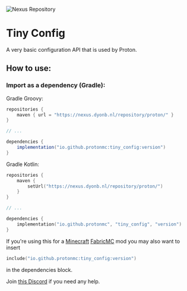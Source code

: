 ![Nexus Repository](https://img.shields.io/nexus/proton/io.github.protonmc/tiny-config?server=https%3A%2F%2Fnexus.dyonb.nl%2F)
# Tiny Config
A very basic configuration API that is used by Proton.

## How to use:

### Import as a dependency (Gradle):
Gradle Groovy:
```groovy
repositories {
    maven { url = "https://nexus.dyonb.nl/repository/proton/" }
}

// ...

dependencies {
    implementation("io.github.protonmc:tiny_config:version")
}
```

Gradle Kotlin:
```kotlin
repositories {
    maven {
        setUrl("https://nexus.dyonb.nl/repository/proton/")
    }
}

// ...

dependencies {
    implementation("io.github.protonmc", "tiny_config", "version")
}
```

If you're using this for a [Minecraft](https://minecraft.net/) [FabricMC](https://fabricmc.net/) mod you may also want to insert
```kotlin
include("io.github.protonmc:tiny_config:version")
```
in the dependencies block.

Join [this Discord](https://discord.gg/qzGj4En) if you need any help.
